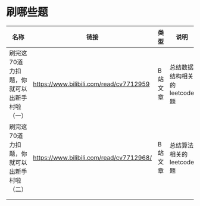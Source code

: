 # 刷哪些题

| 名称                                       | 链接                                     | 类型    | 说明                         |
| ------------------------------------------ | ---------------------------------------- | ------- | ---------------------------- |
| 刷完这70道力扣题，你就可以出新手村啦（一） | https://www.bilibili.com/read/cv7712959  | B站文章 | 总结数据结构相关的leetcode题 |
| 刷完这70道力扣题，你就可以出新手村啦（二） | https://www.bilibili.com/read/cv7712968/ | B站文章 | 总结算法相关的leetcode题     |
|                                            |                                          |         |                              |
|                                            |                                          |         |                              |

